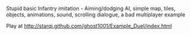 Stupid basic Infantry imitation - Aiming/dodging AI, simple map, tiles, objects, animations, sound, scrolling dialogue, a bad multiplayer example

Play at http://starqi.github.com/ghost1001/Example_Duel/index.html

